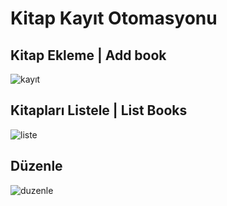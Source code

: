 # Kitap Kayıt Otomasyonu


## Kitap Ekleme | Add book

![kayıt](https://user-images.githubusercontent.com/84662757/119268601-670d2700-bbfc-11eb-8919-befbb7a42961.png)


## Kitapları Listele | List Books

![liste](https://user-images.githubusercontent.com/84662757/119268603-683e5400-bbfc-11eb-8f80-b47e908433a8.png)


## Düzenle

![duzenle](https://user-images.githubusercontent.com/84662757/119268622-7c825100-bbfc-11eb-9895-ee54f7b8b664.png)
